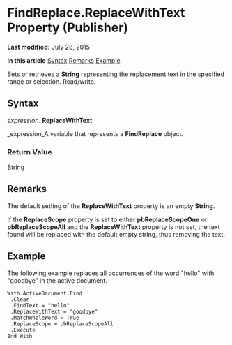
# FindReplace.ReplaceWithText Property (Publisher)

 **Last modified:** July 28, 2015

 **In this article**
 [Syntax](#sectionSection0)
 [Remarks](#sectionSection1)
 [Example](#sectionSection2)


Sets or retrieves a  **String** representing the replacement text in the specified range or selection. Read/write.


## Syntax
<a name="sectionSection0"> </a>

 _expression_. **ReplaceWithText**

 _expression_A variable that represents a  **FindReplace** object.


### Return Value

String


## Remarks
<a name="sectionSection1"> </a>

The default setting of the  **ReplaceWithText** property is an empty **String**.

If the  **ReplaceScope** property is set to either **pbReplaceScopeOne** or **pbReplaceScopeAll** and the **ReplaceWithText** property is not set, the text found will be replaced with the default empty string, thus removing the text.


## Example
<a name="sectionSection2"> </a>

The following example replaces all occurrences of the word "hello" with "goodbye" in the active document.


```
With ActiveDocument.Find 
 .Clear 
 .FindText = "hello" 
 .ReplaceWithText = "goodbye" 
 .MatchWholeWord = True 
 .ReplaceScope = pbReplaceScopeAll 
 .Execute 
End With
```

